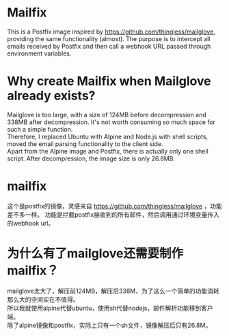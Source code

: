 # Mailfix

This is a Postfix image inspired by <https://github.com/thingless/mailglove>, providing the same functionality (almost). The purpose is to intercept all emails received by Postfix and then call a webhook URL passed through environment variables.    


# Why create Mailfix when Mailglove already exists?    
Mailglove is too large, with a size of 124MB before decompression and 338MB after decompression. It's not worth consuming so much space for such a simple function.    
Therefore, I replaced Ubuntu with Alpine and Node.js with shell scripts, moved the email parsing functionality to the client side.    
Apart from the Alpine image and Postfix, there is actually only one shell script. After decompression, the image size is only 26.8MB.    


# mailfix
这个是postfix的镜像，灵感来自 <https://github.com/thingless/mailglove> ，功能差不多一样。
功能是拦截postfix接收到的所有邮件，然后调用通过环境变量传入的webhook url。


# 为什么有了mailglove还需要制作mailfix？
mailglove太大了，解压前124MB，解压后338M，为了这么一个简单的功能消耗那么大的空间实在不值得。   
所以我就使用alpine代替ubuntu，使用sh代替nodejs，邮件解析功能移到客户端。    
除了alpine镜像和postfix，实际上只有一个sh文件，镜像解压后只有26.8M。    

